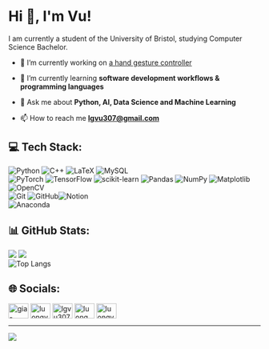 <h1>Hi 👋, I'm Vu!</h1>

I am currently a student of the University of Bristol, studying Computer Science Bachelor.

- 🔭 I’m currently working on [a hand gesture controller](https://github.com/LuongVu307/hand-gesture-control)

- 🌱 I’m currently learning **software development workflows & programming languages**

- 💬 Ask me about **Python, AI, Data Science and Machine Learning**

- 📫 How to reach me **lgvu307@gmail.com**


## 💻 Tech Stack:
![Python](https://img.shields.io/badge/python-3670A0?style=for-the-badge&logo=python&logoColor=ffdd54) ![C++](https://img.shields.io/badge/c++-%2300599C.svg?style=for-the-badge&logo=c%2B%2B&logoColor=white) ![LaTeX](https://img.shields.io/badge/latex-%23008080.svg?style=for-the-badge&logo=latex&logoColor=white) ![MySQL](https://img.shields.io/badge/mysql-4479A1.svg?style=for-the-badge&logo=mysql&logoColor=white)
<br>
![PyTorch](https://img.shields.io/badge/PyTorch-%23EE4C2C.svg?style=for-the-badge&logo=PyTorch&logoColor=white) ![TensorFlow](https://img.shields.io/badge/TensorFlow-%23FF6F00.svg?style=for-the-badge&logo=TensorFlow&logoColor=white) ![scikit-learn](https://img.shields.io/badge/scikit--learn-%23F7931E.svg?style=for-the-badge&logo=scikit-learn&logoColor=white) ![Pandas](https://img.shields.io/badge/pandas-%23150458.svg?style=for-the-badge&logo=pandas&logoColor=white) ![NumPy](https://img.shields.io/badge/numpy-%23013243.svg?style=for-the-badge&logo=numpy&logoColor=white) ![Matplotlib](https://img.shields.io/badge/Matplotlib-%23ffffff.svg?style=for-the-badge&logo=Matplotlib&logoColor=black)  ![OpenCV](https://img.shields.io/badge/opencv-%23white.svg?style=for-the-badge&logo=opencv&logoColor=white)
<br>
![Git](https://img.shields.io/badge/git-%23F05033.svg?style=for-the-badge&logo=git&logoColor=white) ![GitHub](https://img.shields.io/badge/github-%23121011.svg?style=for-the-badge&logo=github&logoColor=white)![Notion](https://img.shields.io/badge/Notion-%23000000.svg?style=for-the-badge&logo=notion&logoColor=white)
<br>
![Anaconda](https://img.shields.io/badge/Anaconda-%2344A833.svg?style=for-the-badge&logo=anaconda&logoColor=white) 


## 📊 GitHub Stats:
![](https://nirzak-streak-stats.vercel.app/?user=LuongVu307&theme=dark&hide_border=false)     ![](https://github-readme-stats.vercel.app/api?username=LuongVu307&theme=dark&hide_border=false&include_all_commits=true&count_private=true)<br/>
![Top Langs](https://github-readme-stats.vercel.app/api/top-langs/?username=LuongVu307&layout=donut&theme=dark&count_private=true)


## 🌐 Socials:
<p align="left">
<a href="https://linkedin.com/in/gia-luong-vu-38b04728b" target="blank"><img align="center" src="https://raw.githubusercontent.com/rahuldkjain/github-profile-readme-generator/master/src/images/icons/Social/linked-in-alt.svg" alt="gia-luong-vu-38b04728b" height="30" width="40" /></a>
<a href="https://kaggle.com/luongvu307" target="blank"><img align="center" src="https://raw.githubusercontent.com/rahuldkjain/github-profile-readme-generator/master/src/images/icons/Social/kaggle.svg" alt="luongvu307" height="30" width="40" /></a>
<a href="https://www.hackerrank.com/lgvu307" target="blank"><img align="center" src="https://raw.githubusercontent.com/rahuldkjain/github-profile-readme-generator/master/src/images/icons/Social/hackerrank.svg" alt="lgvu307" height="30" width="40" /></a>
<a href="https://codeforces.com/profile/luong_vu" target="blank"><img align="center" src="https://raw.githubusercontent.com/rahuldkjain/github-profile-readme-generator/master/src/images/icons/Social/codeforces.svg" alt="luong_vu" height="30" width="40" /></a>
<a href="https://www.leetcode.com/luongvu307" target="blank"><img align="center" src="https://raw.githubusercontent.com/rahuldkjain/github-profile-readme-generator/master/src/images/icons/Social/leet-code.svg" alt="luongvu307" height="30" width="40" /></a>
</p>

---
[![](https://visitcount.itsvg.in/api?id=LuongVu307&icon=0&color=0)](https://visitcount.itsvg.in)
